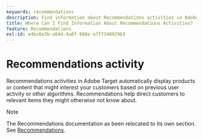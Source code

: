 ```yaml
---
keywords: recommendations
description: Find information about Recommendations activities in Adobe [!DNL Target] that automatically display products or content that might interest your customers based on previous user activity.
title: Where Can I Find Information About Recommendations Activities?
feature: Recommendations
exl-id: e4bc6e3b-a84d-4a8f-988e-a7f734892963
---
```

# Recommendations activity

Recommendations activities in Adobe Target automatically display products or content that might interest your customers based on previous user activity or other algorithms. Recommendations help direct customers to relevant items they might otherwise not know about.

>[!NOTE]
>
>The Recommendations documentation as been relocated to its own section. See [Recommendations](/help/c-recommendations/recommendations.md#concept_7556C8A4543942F2A77B13A29339C0C0).
